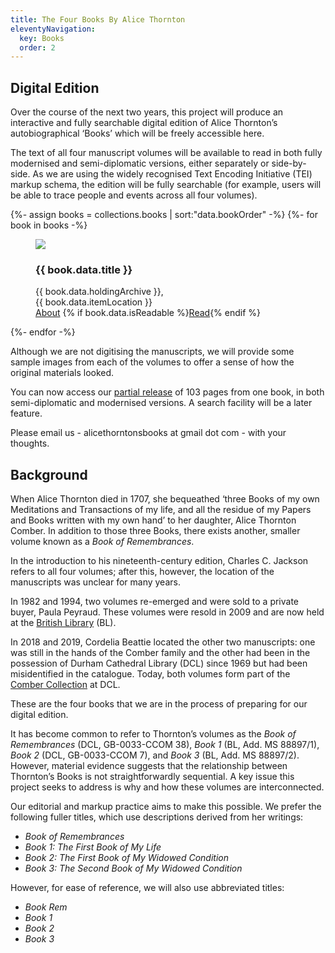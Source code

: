 ```yaml
---
title: The Four Books By Alice Thornton
eleventyNavigation:
  key: Books
  order: 2
---
```


## Digital Edition

Over the course of the next two years, this project will produce an interactive and fully searchable digital edition of Alice Thornton’s autobiographical ‘Books’ which will be freely accessible here.

The text of all four manuscript volumes will be available to read in both fully modernised and semi-diplomatic versions, either separately or side-by-side. As we are using the widely recognised Text Encoding Initiative (TEI) markup schema, the edition will be fully searchable (for example, users will be able to trace people and events across all four volumes).

<div class="bookshelf">
  {%- assign books = collections.books | sort:"data.bookOrder" -%}
  {%- for book in books -%}
    <figure class="book columns">
      <a href="{{ book.url | url }}" class="column is-half">
        <img src="{{ book.data.image }}">
      </a>
      <div class="column is-half is-flex is-flex-direction-column">
        <h3 class="book-title">{{ book.data.title }}</h3>
        <figcaption>
          {{ book.data.holdingArchive }},<br>
          {{ book.data.itemLocation }}
        </figcaption>
        <div class="book-buttons">
          <a href="{{ book.url | url }}" class="button">About</a>
          {% if book.data.isReadable %}<a href="viewer/?p0.do={{ book.fileSlug }}" class="button is-primary">Read</a>{% endif %}
        </div>
      </div>
    </figure>
  {%- endfor -%}
</div>

Although we are not digitising the manuscripts, we will provide some sample images from each of the volumes to offer a sense of how the original materials looked.

You can now access our [partial release](https://thornton.kdl.kcl.ac.uk/books/viewer/) of 103 pages from one book, in both semi-diplomatic and modernised versions. A search facility will be a later feature.

Please email us - alicethorntonsbooks at gmail dot com - with your thoughts.

## Background

When Alice Thornton died in 1707, she bequeathed ‘three Books of my own Meditations and Transactions of my life, and all the residue of my Papers and Books written with my own hand’ to her daughter, Alice Thornton Comber. In addition to those three Books, there exists another, smaller volume known as a _Book of Remembrances_.

In the introduction to his nineteenth-century edition, Charles C. Jackson refers to all four volumes; after this, however, the location of the manuscripts was unclear for many years.

In 1982 and 1994, two volumes re-emerged and were sold to a private buyer, Paula Peyraud. These volumes were resold in 2009 and are now held at the [British Library](http://searcharchives.bl.uk/IAMS_VU2:LSCOP_BL:IAMS032-000000125) (BL).

In 2018 and 2019, Cordelia Beattie located the other two manuscripts: one was still in the hands of the Comber family and the other had been in the possession of Durham Cathedral Library (DCL) since 1969 but had been misidentified in the catalogue. Today, both volumes form part of the [Comber Collection](https://n2t.durham.ac.uk/ark:/32150/s2hm50tr76x.xml) at DCL.

These are the four books that we are in the process of preparing for our digital edition.

It has become common to refer to Thornton’s volumes as the _Book of Remembrances_ (DCL, GB-0033-CCOM 38), _Book 1_ (BL, Add. MS 88897/1), _Book 2_ (DCL, GB-0033-CCOM 7), and _Book 3_ (BL, Add. MS 88897/2). However, material evidence suggests that the relationship between Thornton’s Books is not straightforwardly sequential. A key issue this project seeks to address is why and how these volumes are interconnected.

Our editorial and markup practice aims to make this possible. We prefer the following fuller titles, which use descriptions derived from her writings:

- _Book of Remembrances_
- _Book 1: The First Book of My Life_
- _Book 2: The First Book of My Widowed Condition_
- _Book 3: The Second Book of My Widowed Condition_

However, for ease of reference, we will also use abbreviated titles:

- _Book Rem_
- _Book 1_
- _Book 2_
- _Book 3_
